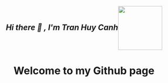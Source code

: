 <h2 align="center"> <i>Hi there &#128075; , I'm Tran Huy Canh</i><img src="https://media.giphy.com/media/pt0EKLDJmVvlS/giphy.gif" width="120" height="120" align="center"></h2>

<h1 align="center"> Welcome to my Github page </h1>
